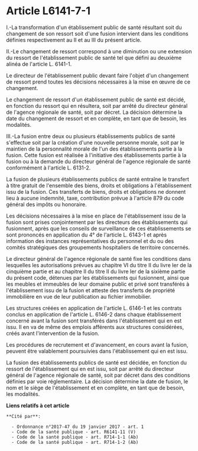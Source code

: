 # Article L6141-7-1

I.-La transformation d'un établissement public de santé résultant soit du changement de son ressort soit d'une fusion
intervient dans les conditions définies respectivement au II et au III du présent article. 

II.-Le changement de ressort correspond à une diminution ou une extension du ressort de l'établissement public de santé tel
que défini au deuxième alinéa de l'article L. 6141-1. 

Le directeur de l'établissement public devant faire l'objet d'un changement de ressort prend toutes les décisions nécessaires
à la mise en œuvre de ce changement. 

Le changement de ressort d'un établissement public de santé est décidé, en fonction du ressort qui en résultera, soit par
arrêté du directeur général de l'agence régionale de santé, soit par décret. La décision détermine la date du changement de
ressort et en complète, en tant que de besoin, les modalités. 

III.-La fusion entre deux ou plusieurs établissements publics de santé s'effectue soit par la création d'une nouvelle
personne morale, soit par le maintien de la personnalité morale de l'un des établissements partie à la fusion. Cette fusion
est réalisée à l'initiative des établissements partie à la fusion ou à la demande du directeur général de l'agence régionale
de santé conformément à l'article L. 6131-2. 

La fusion de plusieurs établissements publics de santé entraîne le transfert à titre gratuit de l'ensemble des biens, droits
et obligations à l'établissement issu de la fusion. Ces transferts de biens, droits et obligations ne donnent lieu à aucune
indemnité, taxe, contribution prévue à l'article 879 du code général des impôts ou honoraire. 

Les décisions nécessaires à la mise en place de l'établissement issu de la fusion sont prises conjointement par les
directeurs des établissements qui fusionnent, après que les conseils de surveillance de ces établissements se sont prononcés
en application du 4° de l'article L. 6143-1 et après information des instances représentatives du personnel et du ou des
comités stratégiques des groupements hospitaliers de territoire concernés. 

Le directeur général de l'agence régionale de santé fixe les conditions dans lesquelles les autorisations prévues au chapitre
VI du titre II du livre Ier de la cinquième partie et au chapitre II du titre II du livre Ier de la sixième partie du présent
code, détenues par les établissements qui fusionnent, ainsi que les meubles et immeubles de leur domaine public et privé sont
transférés à l'établissement issu de la fusion et atteste des transferts de propriété immobilière en vue de leur publication
au fichier immobilier. 

Les structures créées en application de l'article L. 6146-1 et les contrats conclus en application de l'article L. 6146-2
dans chaque établissement concerné avant la fusion sont transférés dans l'établissement qui en est issu. Il en va de même des
emplois afférents aux structures considérées, créés avant l'intervention de la fusion. 

Les procédures de recrutement et d'avancement, en cours avant la fusion, peuvent être valablement poursuivies dans
l'établissement qui en est issu. 

La fusion des établissements publics de santé est décidée, en fonction du ressort de l'établissement qui en est issu, soit
par arrêté du directeur général de l'agence régionale de santé, soit par décret dans des conditions définies par voie
réglementaire. La décision détermine la date de fusion, le nom et le siège de l'établissement et en complète, en tant que de
besoin, les modalités.

**Liens relatifs à cet article**

	**Cité par**:

	  - Ordonnance n°2017-47 du 19 janvier 2017 - art. 1
	  - Code de la santé publique - art. R6141-11 (V)
	  - Code de la santé publique - art. R714-1-1 (Ab)
	  - Code de la santé publique - art. R714-1-2 (Ab)
